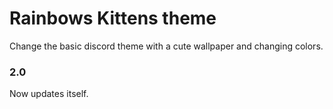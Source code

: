 # Rainbows Kittens theme

Change the basic discord theme with a cute wallpaper and changing colors.

### 2.0

Now updates itself.
